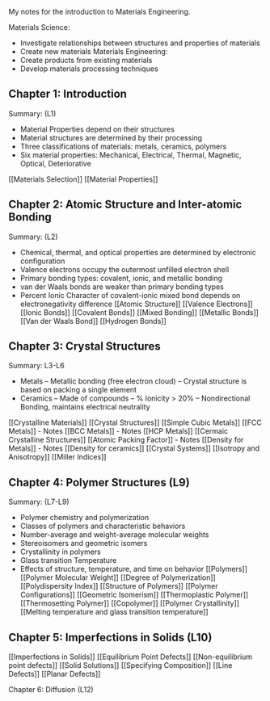 My notes for the introduction to Materials Engineering.

Materials Science:
- Investigate relationships between structures and properties of materials
- Create new materials
Materials Engineering:
- Create products from existing materials
- Develop materials processing techniques

## Chapter 1: Introduction
Summary: (L1)
- Material Properties depend on their structures
- Material structures are determined by their processing
- Three classifications of materials: metals, ceramics, polymers
- Six material properties: Mechanical, Electrical, Thermal, Magnetic, Optical, Deteriorative

[[Materials Selection]]
[[Material Properties]]


## Chapter 2: Atomic Structure and Inter-atomic Bonding
Summary: (L2)
- Chemical, thermal, and optical properties are determined by electronic configuration
- Valence electrons occupy the outermost unfilled electron shell
- Primary bonding types: covalent, ionic, and metallic bonding
- van der Waals bonds are weaker than primary bonding types
- Percent Ionic Character of covalent-ionic mixed bond depends on electronegativity difference
[[Atomic Structure]]
[[Valence Electrons]]
[[Ionic Bonds]]
[[Covalent Bonds]]
[[Mixed Bonding]]
[[Metallic Bonds]]
[[Van der Waals Bond]]
[[Hydrogen Bonds]]

## Chapter 3: Crystal Structures
Summary: L3-L6
- Metals
	– Metallic bonding (free electron cloud)
	– Crystal structure is based on packing a single element
- Ceramics
	– Made of compounds
	– % Ionicity > 20%
	– Nondirectional Bonding, maintains electrical neutrality

[[Crystalline Materials]]
[[Crystal Structures]]
[[Simple Cubic Metals]]
[[FCC Metals]] - Notes
[[BCC Metals]] - Notes
[[HCP Metals]]
[[Cermaic Crystalline Structures]]
[[Atomic Packing Factor]] - Notes
[[Density for Metals]] - Notes
[[Density for ceramics]]
[[Crystal Systems]]
[[Isotropy and Anisotropy]]
[[Miller Indices]]

## Chapter 4: Polymer Structures (L9)
Summary: (L7-L9)
- Polymer chemistry and polymerization
- Classes of polymers and characteristic behaviors
- Number-average and weight-average molecular weights
- Stereoisomers and geometric isomers
- Crystallinity in polymers
- Glass transition Temperature
- Effects of structure, temperature, and time on behavior
[[Polymers]]
[[Polymer Molecular Weight]]
[[Degree of Polymerization]]
[[Polydispersity Index]]
[[Structure of Polymers]]
[[Polymer Configurations]]
[[Geometric Isomerism]]
[[Thermoplastic Polymer]]
[[Thermosetting Polymer]]
[[Copolymer]]
[[Polymer Crystallinity]]
[[Melting temperature and glass transition temperature]]

## Chapter 5: Imperfections in Solids (L10)
[[Imperfections in Solids]]
[[Equilibrium Point Defects]]
[[Non-equilibrium point defects]]
[[Solid Solutions]]
[[Specifying Composition]]
[[Line Defects]]
[[Planar Defects]]

Chapter 6: Diffusion (L12)



